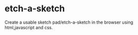 # etch-a-sketch
Create a usable sketch pad/etch-a-sketch in the browser using html,javascript and css.
